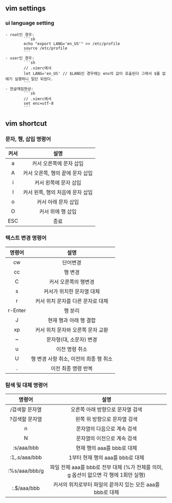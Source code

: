 ## vim settings
### **ui language setting**
	- root인 경우: 
			```sh
			echo "export LANG='en_US'" >> /etc/profile
			source /etc/profile
			```
	- user인 경우:
			```sh
			// .vimrc에서
			let LANG='en_US' // $LANG인 경우에는 env의 값이 호출된다 그래서 $를 없애기 실행하니 일단 되었다.
			```
	- 한글깨짐현상:
			```sh
			// .vimrc에서
			set enc=utf-8
			```

## vim shortcut 

### **문자, 행, 삽입 명령어**
커서 | 설명
:-------------: | :-------------:
a | 커서 오른쪽에 문자 삽입
A | 커서 오른쪽, 행의 끝에 문자 삽입
i | 커서 왼쪽에 문자 삽입
I | 커서 왼쪽, 행의 처음에 문자 삽입
o | 커서 아래 문자 삽입
O | 커서 위에 행 삽입
ESC | 종료

### **텍스트 변경 명령어**

명령어 | 설명
:-------------: | :-------------:
cw | 단어변경
cc | 행 변경 
C | 커서 오른쪽의 행변경 
s | 커서가 위치한 문자열 대체| 커서가 위치한 라인의 문자열 대체
r | 커서 위치 문자를 다른 문자로 대체
r-Enter | 행 분리
J | 현재 행과 아래 행 결합
xp | 커서 위치 문자와 오른쪽 문자 교환
~ | 문자형(대, 소문자) 변경
u | 이전 명령 취소
U | 행 변경 사항 취소, 이전의 최종 행 취소
. | 이전 최종 명령 반복

### **탐색 및 대체 명령어**
명령어 | 설명
:-------------: | :-------------:
/검색할 문자열 | 오른쪽 아래 방향으로 문자열 검색
?검색할 문자열 | 왼쪽 위 방향으로 문자열 검색
n | 문자열의 다음으로 계속 검색
N | 문자열의 이전으로 계속 검색
:s/aaa/bbb | 현재 행의 aaa를 bbb로 대체
:1,.s/aaa/bbb | 1부터 현재 행의 aaa를 bbb로 대체
:%s/aaa/bbb/g | 파일 전체 aaa를 bbb로 전부 대체 (%가 전체를 의미, g 옵션이 없으면 각 행에 1회만 실행)
:.$/aaa/bbb | 커서의 위치로부터 파일의 끝까지 있는 모든 aaa를 bbb로 대체
